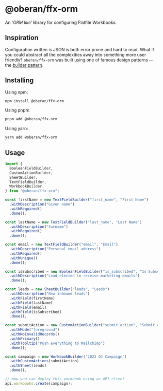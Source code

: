 # @oberan/ffx-orm

An _'ORM like'_ library for configuring Flatfile Workbooks.

## Inspiration

Configuration written is JSON is both error prone and hard to read. What if you could abstract all the complexities away into something more user friendly? `oberan/ffx-orm` was built using one of famous design patterns — the [builder pattern](https://en.wikipedia.org/wiki/Builder_pattern).

## Installing

Using npm:

```bash
npm install @oberan/ffx-orm
```

Using pnpm:

```bash
pnpm add @oberan/ffx-orm
```

Using yarn:

```bash
yarn add @oberan/ffx-orm
```

## Usage

```ts
import {
  BooleanFieldBuilder,
  CustomActionBuilder,
  SheetBuilder,
  TextFieldBuilder,
  WorkbookBuilder,
} from "@oberan/ffx-orm";

const firstName = new TextFieldBuilder("first_name", "First Name")
  .withDescription("Given name")
  .withRequired()
  .done();

const lastName = new TextFieldBuilder("last_name", "Last Name")
  .withDescription("Surname")
  .withRequired()
  .done();

const email = new TextFieldBuilder("email", "Email")
  .withDescription("Personal email address")
  .withRequired()
  .withUnique()
  .done();

const isSubscribed = new BooleanFieldBuilder("is_subscribed", "Is Subscribed?")
  .withDescription("Lead elected to receive marketing emails")
  .done();

const leads = new SheetBuilder("leads", "Leads")
  .withDescription("New inbound leads")
  .withField(firstName)
  .withField(lastName)
  .withField(email)
  .withField(isSubscribed)
  .done();

const submitAction = new CustomActionBuilder("submit_action", "Submit All Data")
  .withMode("foreground")
  .withNoInvalidRecords()
  .withPrimary()
  .withTooltip("Push everything to Mailchimp")
  .done();

const campaign = new WorkbookBuilder("2023 Q4 Campaign")
  .withCustomActions(submitAction)
  .withSheet(leads)
  .done();

// now you can deploy this workbook using an API client
api.workbooks.create(campaign);
```
